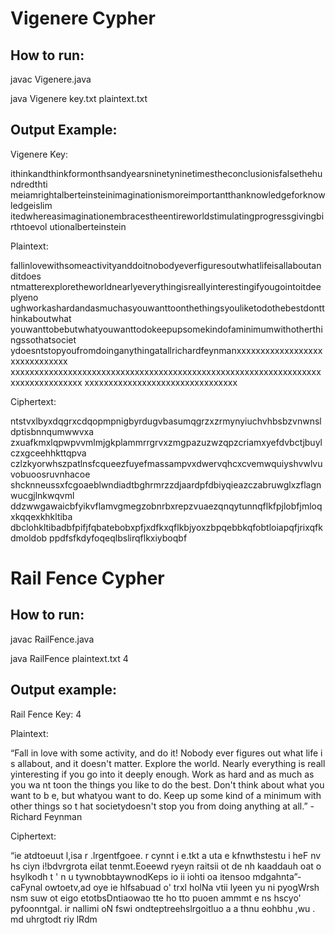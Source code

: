 # Vigenere Cypher 

## How to run: 
javac Vigenere.java

java Vigenere key.txt plaintext.txt

## Output Example:

Vigenere Key:

ithinkandthinkformonthsandyearsninetyninetimestheconclusionisfalsethehundredthti
meiamrightalberteinsteinimaginationismoreimportantthanknowledgeforknowledgeislim
itedwhereasimaginationembracestheentireworldstimulatingprogressgivingbirthtoevol
utionalberteinstein


Plaintext:

fallinlovewithsomeactivityanddoitnobodyeverfiguresoutwhatlifeisallaboutanditdoes
ntmatterexploretheworldnearlyeverythingisreallyinterestingifyougointoitdeeplyeno
ughworkashardandasmuchasyouwanttoonthethingsyouliketodothebestdontthinkaboutwhat
youwanttobebutwhatyouwanttodokeepupsomekindofaminimumwithotherthingssothatsociet
ydoesntstopyoufromdoinganythingatallrichardfeynmanxxxxxxxxxxxxxxxxxxxxxxxxxxxxxx
xxxxxxxxxxxxxxxxxxxxxxxxxxxxxxxxxxxxxxxxxxxxxxxxxxxxxxxxxxxxxxxxxxxxxxxxxxxxxxxx
xxxxxxxxxxxxxxxxxxxxxxxxxxxxxxxx


Ciphertext:

ntstvxlbyxdqgrxcdqopmpnigbyrdugvbasumqgrzxzrmynyiuchvhbsbzvnwnsldptisbnnqumwwvxa
zxuafkmxlqpwpvvmlmjgkplammrrgrvxzmgpazuzwzqpzcriamxyefdvbctjbuylczxgceehhkttqpva
czlzkyorwhszpatlnsfcqueezfuyefmassampvxdwervqhcxcvemwquiyshvwlvuvobuoosruvnhacoe
shcknneussxfcgoaeblwndiadtbghrmrzzdjaardpfdbiyqieazczabruwglxzflagnwucgjlnkwqvml
ddzwwgawaicbfyikvflamvgmegzobnrbxrepzvuaezqnqytunnqflkfpjlobfjmloqxkqqexkhkltiba
dbclohkltibadbfpifjfqbatebobxpfjxdfkxqflkbjyoxzbpqebbkqfobtloiapqfjrixqfkdmoldob
ppdfsfkdyfoqeqlbslirqflkxiyboqbf

# Rail Fence Cypher

## How to run: 
javac RailFence.java

java RailFence plaintext.txt 4

## Output example:

Rail Fence Key: 4

Plaintext:

“Fall in love with some activity, and do it! Nobody ever figures out what life i
s allabout, and it doesn't matter. Explore the world. Nearly everything is reall
yinteresting if you go into it deeply enough. Work as hard and as much as you wa
nt toon the things you like to do the best. Don't think about what you want to b
e, but whatyou want to do. Keep up some kind of a minimum with other things so t
hat societydoesn't stop you from doing anything at all.” - Richard Feynman


Ciphertext:

“ie atdtoeuut l,isa r .lrgentfgoee. r cynnt i e.tkt a uta e kfnwthstestu  i  heF
 nv hs ciyn i!bdvrgrota eilat  tenmt.Eoeewd ryeyn raitsii  ot de nh kaaddauh oat
o  hsylkodh t ' n u tywnobbtaywnodKeps io ii iohti oa itensoo mdgahnta”-caFynal 
owtoetv,ad  oye ie  hlfsabuad o' trxl holNa vtii lyeen yu ni pyogWrsh nsm suw ot
eigo etotbsDntiaowao tte  ho tto puoen ammmt e ns hscyo' pyfoonntgal. ir nallimi
 oN fswi ondteptreehslrgoitluo a a thnu  eohbhu ,wu . md uhrgtodt riy lRdm


